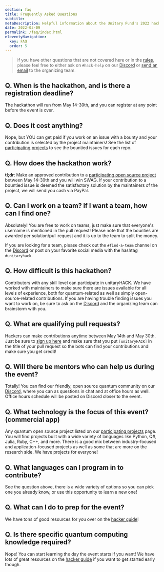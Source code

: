 ```yaml
---
section: faq
title: Frequently Asked Questions
subtitle: 
metaDescription: Helpful information about the Unitary Fund's 2022 hackathon
date: 2022-03-09
permalink: /faq/index.html
eleventyNavigation:
  key: FAQ
  order: 5
---
```


> If you have other questions that are not covered here or in the [rules](./rules.md), please feel free to either ask on `#hack-help` on our [Discord](http://discord.unitary.fund) or [send an email](mailto:sarah@unitary.fund) to the organizing team.

## Q. When is the hackathon, and is there a registration deadline?

The hackathon will run from May 14-30th, and you can register at any point before the event is over.

## Q. Does it cost anything?

Nope, but YOU can get paid if you work on an issue with a bounty and your contribution is selected by the project maintainers!
See the list of [participating projects](./participating-projects.md) to see the bountied issues for each repo.

## Q. How does the hackathon work?

**tl;dr**: Make an approved contribution to a [participating open source project](./participating-projects.md) between May 14-30th and you will win SWAG. If your contribution to a bountied issue is deemed the satisfactory solution by the maintainers of the project, we will send you cash via PayPal.

## Q. Can I work on a team? If I want a team, how can I find one?

Absolutely!
You are free to work on teams, just make sure that everyone's username is mentioned in the pull request!
Please note that the bounties are awarded per solution/pull request and it is up to the team to split the money.

If you are looking for a team, please check out the `#find-a-team` channel on the [Discord](http://discord.unitary.fund) or post on your favorite social media with the hashtag `#unitaryhack`.

## Q. How difficult is this hackathon?

Contributors with any skill level can participate in unitaryHACK. We have worked with maintainers to make sure there are issues available for all levels of experience, both for quantum-related as well as simply open-source-related contributions.
If you are having trouble finding issues you want to work on, be sure to ask on the [Discord](http://discord.unitary.fund) and the organizing team can brainstorm with you.

## Q. What are qualifying pull requests?

Hackers can make contributions anytime between May 14th and May 30th. Just be sure to [sign up here](https://airtable.com/embed/shrTG20PLC5cjVIPr) and make sure that you put `[unitaryHACK]` in the title of your pull request so the bots can find your contributions and make sure you get credit!

## Q. Will there be mentors who can help us during the event?

Totally! You can find our friendly, open source quantum community on our [Discord](http://discord.unitary.fund), where you can as questions in chat and at office hours as well.
Office hours schedule will be posted on Discord closer to the event.

## Q. What technology is the focus of this event? (commercial app)

Any quantum open source project listed on our [participating projects](./participating-projects.md) page.
You will find projects built with a wide variety of languages like Python, Q#, Julia, Ruby, C++, and more.
There is a good mix between industry-focused and application-focused projects as well as some that are more on the research side.
We have projects for everyone!

## Q. What languages can I program in to contribute?

See the question above, there is a wide variety of options so you can pick one you already know, or use this opportunity to learn a new one!

## Q. What can I do to prep for the event?

We have tons of good resources for you over on the [hacker guide](./hacker-guide.md)!

## Q. Is there specific quantum computing knowledge required?

Nope! You can start learning the day the event starts if you want!
We have lots of great resources on the [hacker guide](./hacker-guide.md) if you want to get started early though.

